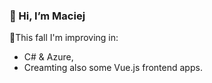 ### 👋 Hi, I’m Maciej

🍂This fall I'm improving in:
- C# & Azure,
- Creamting also some Vue.js frontend apps.

<!---
Mchajda/Mchajda is a ✨ special ✨ repository because its `README.md` (this file) appears on your GitHub profile.
You can click the Preview link to take a look at your changes.
--->
